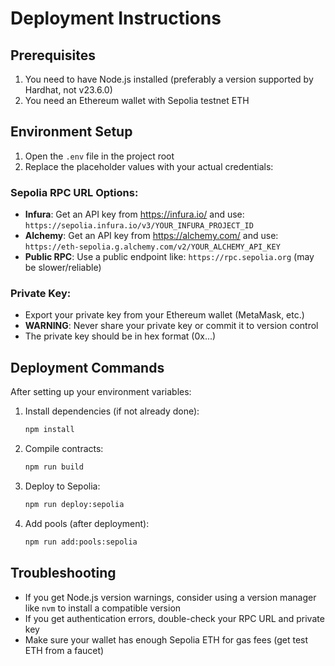 # Deployment Instructions

## Prerequisites

1. You need to have Node.js installed (preferably a version supported by Hardhat, not v23.6.0)
2. You need an Ethereum wallet with Sepolia testnet ETH

## Environment Setup

1. Open the `.env` file in the project root
2. Replace the placeholder values with your actual credentials:

### Sepolia RPC URL Options:
- **Infura**: Get an API key from https://infura.io/ and use: `https://sepolia.infura.io/v3/YOUR_INFURA_PROJECT_ID`
- **Alchemy**: Get an API key from https://alchemy.com/ and use: `https://eth-sepolia.g.alchemy.com/v2/YOUR_ALCHEMY_API_KEY`
- **Public RPC**: Use a public endpoint like: `https://rpc.sepolia.org` (may be slower/reliable)

### Private Key:
- Export your private key from your Ethereum wallet (MetaMask, etc.)
- **WARNING**: Never share your private key or commit it to version control
- The private key should be in hex format (0x...)

## Deployment Commands

After setting up your environment variables:

1. Install dependencies (if not already done):
   ```bash
   npm install
   ```

2. Compile contracts:
   ```bash
   npm run build
   ```

3. Deploy to Sepolia:
   ```bash
   npm run deploy:sepolia
   ```

4. Add pools (after deployment):
   ```bash
   npm run add:pools:sepolia
   ```

## Troubleshooting

- If you get Node.js version warnings, consider using a version manager like `nvm` to install a compatible version
- If you get authentication errors, double-check your RPC URL and private key
- Make sure your wallet has enough Sepolia ETH for gas fees (get test ETH from a faucet)